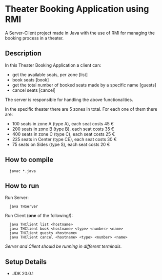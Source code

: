 # Theater Booking Application using RMI
A Server-Client project made in Java with the use of RMI for managing the booking process in a theater.

## Description
In this Theater Booking Application a client can:
- get the available seats, per zone [list]
- book seats [book]
- get the total number of booked seats made by a specific name [guests]
- cancel seats [cancel]

The server is responsible for handling the above functionalities.

In the specific theater there are 5 zones in total. For each one of them there are:
- 100 seats in zone A (type A), each seat costs 45 €
- 200 seats in zone B (type B), each seat costs 35 €
- 400 seats in zone C (type C), each seat costs 25 €
- 225 seats in Center (type CE), each seat costs 30 €
- 75 seats on Sides (type S), each seat costs 20 €

## How to compile
```
  javac *.java
```

## How to run
Run Server:
```
  java THServer
```
Run Client (**one** of the following!):
```
  java THClient list <hostname>
  java THClient book <hostname> <type> <number> <name>
  java THClient guests <hostname>
  java THClient cancel <hostname> <type> <number> <name>
```
*Server and Client should be running in different terminals.*

## Setup Details
- JDK 20.0.1
